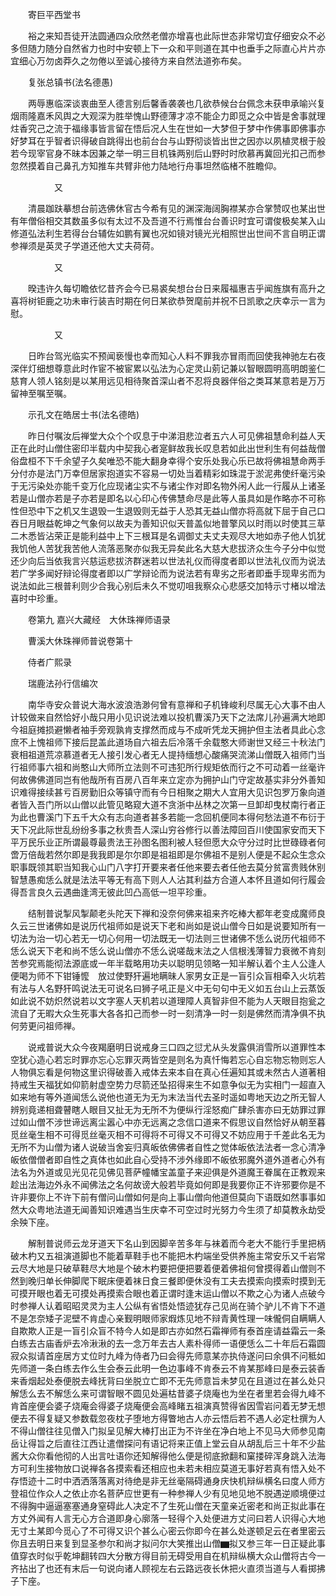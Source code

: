 <!-- { "loadSidebar": true } -->
　　寄巨平西堂书

　　裕之来知吾徒开法圆通四众欣然老僧亦增喜也此际世态非常切宜仔细安众不必多但随力随分自然省力也时中安顿上下一众和平则道在其中也垂手之际直心片片亦宜细心万勿卤莽久之勿倦以至诚心接待方来自然法道弥布矣。

　　复张总镇书(法名德愚)

　　两辱惠临深谈衷曲至人德言别后馨香袭袭也几欲恭候台台佩念未获申承喻兴复烟雨隆嘉禾风舆之大观深为胜举愧山野德薄才凉不能企力即觅之众中皆是舍事就理炷香究己之流于福缘事皆言留在悟后况人生在世如一大梦但于梦中作佛事即佛事亦好梦耳在乎智者识得破自跳得出也前台台与山野彻谈皆出世之因亦以夙植灵根于般若今现宰官身不昧本因兼之举一明三目机铢两别后山野时时欣慕再冀回光扣己而参忽然摸着自己鼻孔方知推车共臂非他力陆地行舟事坦然临楮不胜瞻仰。

　　　　　又

　　清晨跏趺摹想台前选佛休官古今希有见的渊深海阔胸襟某亦合掌赞叹也某出世有年僧俗相交其数虽多似有太过不及吾道不行焉惟台台善识时宜可谓俊极矣某入山修道弘法利生若得台台辅佐如鹏有翼也况如镜对镜光光相照世出世间不言自明正谓参禅须是英灵子学道还他大丈夫荷荷。

　　　　　又

　　暌违许久每切瞻依忆昔齐会今已易裘矣想台台日来履福惠吉乎闻旌旗有高升之喜将树钜鹿之功未审行装吉时期在何日某欲恭贺麾前并祝不日凯歌之庆幸示一言为慰。

　　　　　又

　　日昨台驾光临实不预闻亵慢也幸而知心人料不罪我亦冒雨而回使我神驰左右夜深伴灯细想尊意此时作宦不被宦累以弘法为心定灵山莂记兼以智眼圆明高明朗鉴仁慈育人领人铭刻是以某用远见相待聚首深山者不忍将良器伴俗之类耳某意若是万万留神至嘱至嘱。

　　示孔文在皓居士书(法名德皓)

　　昨日付嘱汝后禅堂大众个个叹息于中涕泪悲泣者五六人可见佛祖慧命利益人天正在此时山僧住密印半载内中契我心者寔鲜故我长叹息若如此出世利生有何益哉僧俗盘桓不下千余望子久矣唯恐不能大翻身幸得个安乐处我心乐已故将佛祖慧命两手分付亦是法门万幸但居家抱道实不容易一切处当着精彩如珠混于淤泥弗使纤毫污染于无污染处亦能千变万化应现诸尘实不与诸尘作对即名物外闲人此一行履从上诸圣若是山僧亦若是子亦若是即名以心印心传佛慧命尽是此等人虽具如是作略亦不可称性但恐中下之机又生退毁一生退毁则无益于人恐其无益山僧亦将高就下屈于自己口吞日月眼益乾坤之气象何以故夫为善知识似天普盖似地普擎风以时雨以时使其三草二木悉皆沾荣正是能利益中上下三根耳是名调御丈夫丈夫观尽大地如赤子他人饥犹我饥他人苦犹我苦他人流落恶聚亦似我无异矣此名大慈大悲拔济众生今子分中似觉还少向后当依我言兴慈运悲拔济群迷若以世法礼仪而得度者即以世法礼仪而为说法若广学多闻好辩论得度者即以广学辩论而为说法若有卑劣之形者即垂手现卑劣而为说法如此三根普利则少合我心别后未久不觉叨咀我察众心悲感交加特示寸楮以增法喜时中珍重。

　　卷第九
嘉兴大藏经　大休珠禅师语录


　　曹溪大休珠禅师普说卷第十

　　侍者广熙录

　　瑞鹿法孙行信编次

　　南华寺安众普说大海水波浪浩渺何曾有意禅和子机锋峻利尽属无心大事不由人计较做来自然恰好小哉只用小见识说法难以投机曹溪乃天下之法席儿孙遍满大地即今祖庭摊损避懒者袖手旁观孰肯支撑然而成与不成听凭龙天拥护但主法者具此心念庶不上愧祖师下接后昆盖此道场自六祖去后冷落千余载憨大师谢世又经三十秋法门衰相祖道荒凉慕道者无人接引发心者无人提持缅想心酸痛哭流涕山僧既入祖师门当行祖师事六祖和尚憨山大师所立法则不可违犯所行规矩依而行之不可动着一丝毫许何故佛佛道同岂有他哉所有百房八百年来立定亦为拥护山门守定故基实非分外善知识难得接续甚亏百房勤旧众等镇守而有今日相聚之期大人宜用大见识包罗万象向道者皆入吾门所以山僧以此管见略窥大道不贪浙中丛林之次第一旦卸却曳杖南行者正为此也曹溪门下五千大众有志向道者甚多若能一念回机便同本得何愁法道不布衍于天下况此际世乱纷纷多事之秋贵吾人深山穷谷修行以善法障回百川使国家安而天下平万民乐业正所谓最尊最贵法王孙图名图利被人轻但愿大众守分过时比世碌碌者何啻万倍哉若然尔即是我我即是尔尔即是祖祖即是尔佛祖不是别人便是不起众生念众职事既领其职当知我心山门八字打开要来者任他来要去者任他去莫分贫富贵贱休别智慧愚痴恁么就是法法平等无有高下则人人沾其利益方合道人本怀且道如何行履会得吾言良久云遇曲逢湾无彼此凹凸高低一坦平珍重。

　　结制普说掣风掣颠老头陀天下禅和没奈何佛来祖来齐吃棒大都年老变成魔师良久云三世诸佛如是说历代祖师如是说天下老和尚如是说山僧今日如是说要知所有一切法为治一切心若无一切心何用一切法既无一切法则三世诸佛不恁么说历代祖师不恁么说天下老和尚不恁么说山僧亦不恁么说嗟哉末法之人信根浅薄智力衰微不肯刻苦参究焉能彻法源底或一年半载略用功夫以聪明见领略一知半解认着个主人公逢人便喝为师不下钳锤懡　放过使野犴遍地瞒昧人家男女正是一盲引众盲相牵入火坑若有法与人名野犴鸣说法无可说名曰狮子吼正是义中无句句中无义如五台山上云蒸饭如此说不妨炽然说若以文字塞人天机若以道理障人真智非但不能为人天眼目抱瓮之流自了无暇大众生死事大各各扣己而参一时一刻清净一时一刻是佛然而清净俱不执何劳更问祖师禅。

　　说戒普说大众今夜羯磨明日说戒身三口四之愆尤从头发露俱消雪所以道罪性本空犹心造心若忘时罪亦忘心忘罪灭两皆空是则名为真忏悔若忘心自忘物忘物则忘人人物俱忘看是何物这里识得破善入戒体去来本自在真心任遍知其或未然古人道著相持戒生天福犹如仰箭射虚空势力尽箭还坠招得来生不如意争似无为实相门一超直入如来地有等外道闻恁么说他也道无为无为末法当代去圣时遥如粤地天边之所无智人辨别竟递相聋瞽瞎人眼目又扯无为无所不为便纵行淫怒痴广肆杀害亦曰无妨罪过罪过如山僧不涉世谛远离尘嚣心中亦无远离之念信口道来不假思议自然恰好从朝至暮觅丝毫生相不可得觅丝毫灭相不可得将不可得又不可得又不妨应用于千差此名无为无所不为山僧为诸人说破当舍妄归真皈依佛佛者自性之觉体皈依法法者一念心清净皈依僧僧者即自性之真体也如此自心受持不涉外缘即不皈依邪魔外道外道者心外有法名为外道或见光见花见佛见菩萨幢幡宝盖童子来迎俱是外道魔王眷属在正教观来趁出法海边外永不闻佛法之名何故谤大般若毕竟如何即是我要你正不许邪要你是不许非要你上不许下前有僧问山僧如何是向上事山僧向他道但莫向下语既如然事事如然大众粤地法道无闻善知识难遇当生庆幸不可空过时光努力今生须了却莫教永劫受余殃下座。

　　解制普说师云龙牙道天下名山到因脚辛苦多年与袜着而今老大不能行手里把柄破木杓又五祖演道脚也不能着草鞋手也不能把木杓端坐受供养施主常安乐又千岩常云尽大地是只破草鞋尽大地是个破木杓要把便把要着便着佛祖何曾摸得着山僧则不然到晚归单长伸脚爬下眠床便着袜日食三餐即便休没有工夫去摸索向摸索时摸到无可摸开眼也着无可摸处再摸索合眼也着正谓时逢末运山僧以不欺之心为诸人点破今时参禅人认着昭昭灵灵为主人公纵有省悟处悟迹犹存己见尚在骑个驴儿不肯下不道不是怎奈矮子泥壁不肯虚心亲觐明眼师家煆炼见地不辩青黄性理一味儱侗自瞒瞒人自欺欺人正是一盲引众盲不特今人如是即古亦如然石霜禅师有泰首座请益霜云一条白练去古庙香炉去冷湫湫的去一念万年去古人素朴得师一语便恁么二十年后石霜圆寂众拟请首座居方丈位时九峰为侍者乃曰会得先师意某亦执侍遂问曰余俱不问秪如先师道一条白练去作么生会泰云此明一色边事峰不肯泰云不肯某那峰曰是泰云装香来香烟起处泰便脱去峰抚背曰坐脱立亡即不无先师意旨未梦见在且道过在甚么处只解恁么去不解恁么来可谓智眼不圆见处遍枯昔婆子烧庵也为坐在者里若会得九峰不肯首座便会婆子烧庵会得婆子烧庵便会高峰睹五祖演真赞得省因雪岩问着无梦无想便去不得复疑又参数载忽夜枕子堕地方得瞥地古人亦云悟后若不遇人必定杜撰为人不得山僧往往见僧入门拟呈见解大棒打出正为不许坐在净白地上不见马大师参见南岳让得旨之后直往江西让遣僧探问有语记将来正值上堂云自从胡乱后三十年不少盐酱大众你看他彻的人出言吐语你还知解得他么便是彻底掀翻和窠搂碎浑身跳入法海方可利生接物放口说禅各各摸索看还相应也未若未相应莫道无事好若真有悟入处不存悟迹十二时中洒洒落落离对待绝是非无丝毫隔碍通身庆快机辩纵横名曰度人师方登祖位作众人之依止亦名菩萨应世更有一种参禅人少有见地见地不脱遇逆顺境便过不得胸中逼逼塞塞通身窒碍此人决定不了生死山僧在天童亲近密老和尚正拟此事在方丈外闻有人言无心方合道即身心廓落一轻得个入处便进方丈问曰若人识得心大地无寸土某即今觅心了不可得又识个甚么心密云你即今在甚么处遂顿足云在者里密云你且去明日来复到显圣参尔和尚才拟问尔大笑推出山僧▆拟又参三年一日正疑此事值穿衣时似乎乾坤翻转四大分散方得目前无碍受用自在机辩纵横大众山僧将古今一齐拈出了也还有末后一句说向诸人顾视左右云路远夜长休把火直须当道与人看掷拂子下座。

